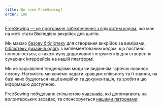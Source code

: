```yaml
---
title: Що таке FreeSewing?
order: 100
---
```


[FreeSewing — це програмне забезпечення з відкритим кодом](https://github.com/freesewing/), що має на меті стати Вікіпедією викрійок для шиття.

Ми маємо [базову бібліотеку](https://www.npmjs.com/package/@freesewing/core) для створення викрійок за вимірами, [бібліотеку дизайнів одягу](/designs/) з імплементованим кодом, що постійно поповнюється, а також купу додаткових інструментів для створення сучасних інтерфейсів на нашій платформі.

Ми не зацікавлені тенденціями моди чи виданням гарячих новинок сезону. Натомість ми хочемо надати кравцям спільноту та її знання, на базі яких будуються наші викрійки та документація, та зробити цю інформацію доступною.

FreeSewing побудоване спільнотою [учасників](/community/who/contributors/), які допомагають на волонтерських засадах, та спонсорується [нашими патронами](/community/who/patrons/).
